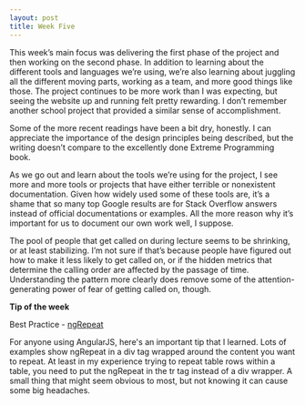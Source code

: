 ```yaml
---
layout: post
title: Week Five
---
```


This week’s main focus was delivering the first phase of the project and then working on the second phase. In addition to learning about the different tools and languages we’re using, we’re also learning about juggling all the different moving parts, working as a team, and more good things like those. The project continues to be more work than I was expecting, but seeing the website up and running felt pretty rewarding. I don’t remember another school project that provided a similar sense of accomplishment.

Some of the more recent readings have been a bit dry, honestly. I can appreciate the importance of the design principles being described, but the writing doesn’t compare to the excellently done Extreme Programming book. 

As we go out and learn about the tools we’re using for the project, I see more and more tools or projects that have either terrible or nonexistent documentation. Given how widely used some of these tools are, it’s a shame that so many top Google results are for Stack Overflow answers instead of official documentations or examples. All the more reason why it’s important for us to document our own work well, I suppose.

The pool of people that get called on during lecture seems to be shrinking, or at least stabilizing. I’m not sure if that’s because people have figured out how to make it less likely to get called on, or if the hidden metrics that determine the calling order are affected by the passage of time. Understanding the pattern more clearly does remove some of the attention-generating power of fear of getting called on, though.


**Tip of the week**

Best Practice - [ngRepeat](https://docs.angularjs.org/api/ng/directive/ngRepeat)

For anyone using AngularJS, here's an important tip that I learned. Lots of examples show ngRepeat in a div tag wrapped around the content you want to repeat. At least in my experience trying to repeat table rows within a table, you need to put the ngRepeat in the tr tag instead of a div wrapper. A small thing that might seem obvious to most, but not knowing it can cause some big headaches.
